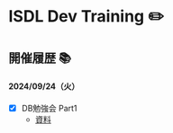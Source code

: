 # ISDL Dev Training :pencil2:

## 開催履歴 :books:

#### 2024/09/24（火）
- [x] DB勉強会 Part1
  - [資料](./docs/1_DB/README.md)
